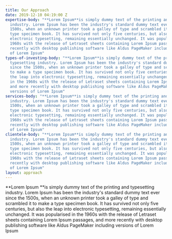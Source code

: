 ```yaml
---
title: Our Approach
date: 2019-12-10 04:19:00 Z
expertise-body: "**Lorem Ipsum**is simply dummy text of the printing and typesetting
  industry. Lorem Ipsum has been the industry's standard dummy text ever since the
  1500s, when an unknown printer took a galley of type and scrambled it to make a
  type specimen book. It has survived not only five centuries, but also the leap into
  electronic typesetting, remaining essentially unchanged. It was popularised in the
  1960s with the release of Letraset sheets containing Lorem Ipsum passages, and more
  recently with desktop publishing software like Aldus PageMaker including versions
  of Lorem Ipsum"
types-of-investing-body: "**Lorem Ipsum**is simply dummy text of the printing and
  typesetting industry. Lorem Ipsum has been the industry's standard dummy text ever
  since the 1500s, when an unknown printer took a galley of type and scrambled it
  to make a type specimen book. It has survived not only five centuries, but also
  the leap into electronic typesetting, remaining essentially unchanged. It was popularised
  in the 1960s with the release of Letraset sheets containing Lorem Ipsum passages,
  and more recently with desktop publishing software like Aldus PageMaker including
  versions of Lorem Ipsum"
services-body: "**Lorem Ipsum**is simply dummy text of the printing and typesetting
  industry. Lorem Ipsum has been the industry's standard dummy text ever since the
  1500s, when an unknown printer took a galley of type and scrambled it to make a
  type specimen book. It has survived not only five centuries, but also the leap into
  electronic typesetting, remaining essentially unchanged. It was popularised in the
  1960s with the release of Letraset sheets containing Lorem Ipsum passages, and more
  recently with desktop publishing software like Aldus PageMaker including versions
  of Lorem Ipsum"
clientele-body: "**Lorem Ipsum**is simply dummy text of the printing and typesetting
  industry. Lorem Ipsum has been the industry's standard dummy text ever since the
  1500s, when an unknown printer took a galley of type and scrambled it to make a
  type specimen book. It has survived not only five centuries, but also the leap into
  electronic typesetting, remaining essentially unchanged. It was popularised in the
  1960s with the release of Letraset sheets containing Lorem Ipsum passages, and more
  recently with desktop publishing software like Aldus PageMaker including versions
  of Lorem Ipsum"
layout: approach
---
```


**Lorem Ipsum **is simply dummy text of the printing and typesetting industry. Lorem Ipsum has been the industry's standard dummy text ever since the 1500s, when an unknown printer took a galley of type and scrambled it to make a type specimen book. It has survived not only five centuries, but also the leap into electronic typesetting, remaining essentially unchanged. It was popularised in the 1960s with the release of Letraset sheets containing Lorem Ipsum passages, and more recently with desktop publishing software like Aldus PageMaker including versions of Lorem Ipsum

